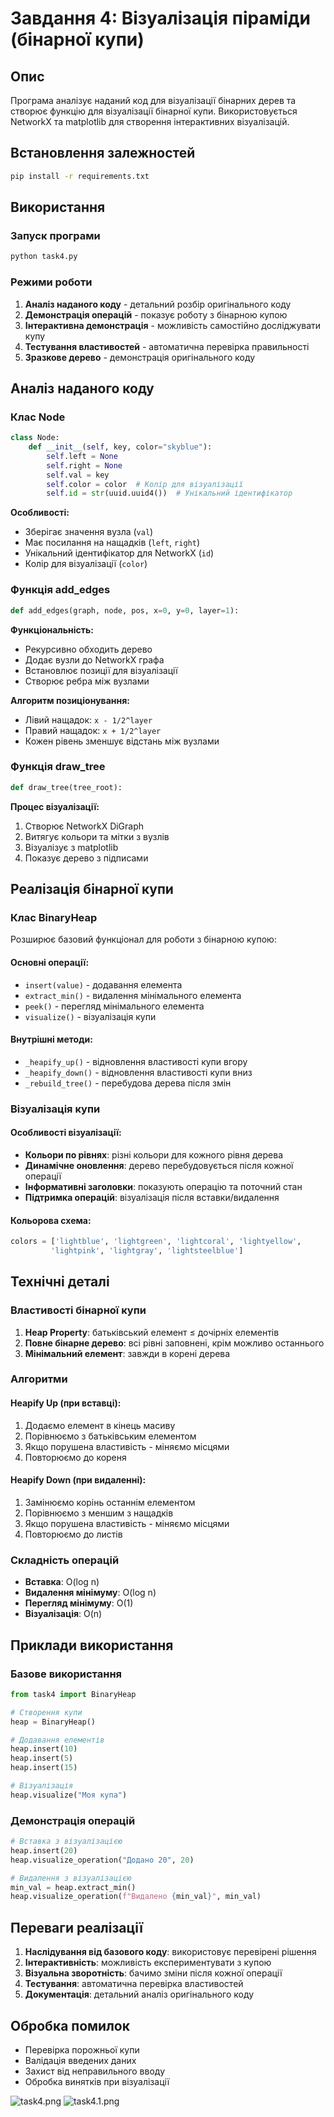 # Завдання 4: Візуалізація піраміди (бінарної купи)

## Опис
Програма аналізує наданий код для візуалізації бінарних дерев та створює функцію для візуалізації бінарної купи. Використовується NetworkX та matplotlib для створення інтерактивних візуалізацій.

## Встановлення залежностей
```bash
pip install -r requirements.txt
```

## Використання

### Запуск програми
```bash
python task4.py
```

### Режими роботи
1. **Аналіз наданого коду** - детальний розбір оригінального коду
2. **Демонстрація операцій** - показує роботу з бінарною купою
3. **Інтерактивна демонстрація** - можливість самостійно досліджувати купу
4. **Тестування властивостей** - автоматична перевірка правильності
5. **Зразкове дерево** - демонстрація оригінального коду

## Аналіз наданого коду

### Клас Node
```python
class Node:
    def __init__(self, key, color="skyblue"):
        self.left = None
        self.right = None
        self.val = key
        self.color = color  # Колір для візуалізації
        self.id = str(uuid.uuid4())  # Унікальний ідентифікатор
```

**Особливості:**
- Зберігає значення вузла (`val`)
- Має посилання на нащадків (`left`, `right`)
- Унікальний ідентифікатор для NetworkX (`id`)
- Колір для візуалізації (`color`)

### Функція add_edges
```python
def add_edges(graph, node, pos, x=0, y=0, layer=1):
```

**Функціональність:**
- Рекурсивно обходить дерево
- Додає вузли до NetworkX графа
- Встановлює позиції для візуалізації
- Створює ребра між вузлами

**Алгоритм позиціонування:**
- Лівий нащадок: `x - 1/2^layer`
- Правий нащадок: `x + 1/2^layer`
- Кожен рівень зменшує відстань між вузлами

### Функція draw_tree
```python
def draw_tree(tree_root):
```

**Процес візуалізації:**
1. Створює NetworkX DiGraph
2. Витягує кольори та мітки з вузлів
3. Візуалізує з matplotlib
4. Показує дерево з підписами

## Реалізація бінарної купи

### Клас BinaryHeap
Розширює базовий функціонал для роботи з бінарною купою:

#### Основні операції:
- `insert(value)` - додавання елемента
- `extract_min()` - видалення мінімального елемента
- `peek()` - перегляд мінімального елемента
- `visualize()` - візуалізація купи

#### Внутрішні методи:
- `_heapify_up()` - відновлення властивості купи вгору
- `_heapify_down()` - відновлення властивості купи вниз
- `_rebuild_tree()` - перебудова дерева після змін

### Візуалізація купи

#### Особливості візуалізації:
- **Кольори по рівнях**: різні кольори для кожного рівня дерева
- **Динамічне оновлення**: дерево перебудовується після кожної операції
- **Інформативні заголовки**: показують операцію та поточний стан
- **Підтримка операцій**: візуалізація після вставки/видалення

#### Кольорова схема:
```python
colors = ['lightblue', 'lightgreen', 'lightcoral', 'lightyellow', 
         'lightpink', 'lightgray', 'lightsteelblue']
```

## Технічні деталі

### Властивості бінарної купи
1. **Heap Property**: батьківський елемент ≤ дочірніх елементів
2. **Повне бінарне дерево**: всі рівні заповнені, крім можливо останнього
3. **Мінімальний елемент**: завжди в корені дерева

### Алгоритми

#### Heapify Up (при вставці):
1. Додаємо елемент в кінець масиву
2. Порівнюємо з батьківським елементом
3. Якщо порушена властивість - міняємо місцями
4. Повторюємо до кореня

#### Heapify Down (при видаленні):
1. Замінюємо корінь останнім елементом
2. Порівнюємо з меншим з нащадків
3. Якщо порушена властивість - міняємо місцями
4. Повторюємо до листів

### Складність операцій
- **Вставка**: O(log n)
- **Видалення мінімуму**: O(log n)
- **Перегляд мінімуму**: O(1)
- **Візуалізація**: O(n)

## Приклади використання

### Базове використання
```python
from task4 import BinaryHeap

# Створення купи
heap = BinaryHeap()

# Додавання елементів
heap.insert(10)
heap.insert(5)
heap.insert(15)

# Візуалізація
heap.visualize("Моя купа")
```

### Демонстрація операцій
```python
# Вставка з візуалізацією
heap.insert(20)
heap.visualize_operation("Додано 20", 20)

# Видалення з візуалізацією
min_val = heap.extract_min()
heap.visualize_operation(f"Видалено {min_val}", min_val)
```

## Переваги реалізації

1. **Наслідування від базового коду**: використовує перевірені рішення
2. **Інтерактивність**: можливість експериментувати з купою
3. **Візуальна зворотність**: бачимо зміни після кожної операції
4. **Тестування**: автоматична перевірка властивостей
5. **Документація**: детальний аналіз оригінального коду

## Обробка помилок

- Перевірка порожньої купи
- Валідація введених даних
- Захист від неправильного вводу
- Обробка винятків при візуалізації

![task4.png](img%2Ftask4.png)
![task4.1.png](img%2Ftask4.1.png)